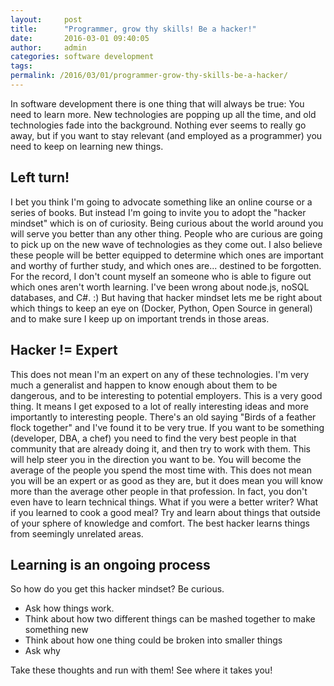 ```yaml
---
layout:     post
title:      "Programmer, grow thy skills! Be a hacker!"
date:       2016-03-01 09:40:05
author:     admin
categories: software development
tags:  
permalink: /2016/03/01/programmer-grow-thy-skills-be-a-hacker/
---
```

In software development there is one thing that will always be true: You need to learn more. New technologies are popping up all the time, and old technologies fade into the background. Nothing ever seems to really go away, but if you want to stay relevant (and employed as a programmer) you need to keep on learning new things. 

## Left turn!

I bet you think I'm going to advocate something like an online course or a series of books. But instead I'm going to invite you to adopt the "hacker mindset" which is on of curiosity. Being curious about the world around you will serve you better than any other thing. People who are curious are going to pick up on the new wave of technologies as they come out. I also believe these people will be better equipped to determine which ones are important and worthy of further study, and which ones are... destined to be forgotten. For the record, I don't count myself an someone who is able to figure out which ones aren't worth learning. I've been wrong about node.js, noSQL databases, and C#. :) But having that hacker mindset lets me be right about which things to keep an eye on (Docker, Python, Open Source in general) and to make sure I keep up on important trends in those areas. 

## Hacker != Expert

This does not mean I'm an expert on any of these technologies. I'm very much a generalist and happen to know enough about them to be dangerous, and to be interesting to potential employers. This is a very good thing. It means I get exposed to a lot of really interesting ideas and more importantly to interesting people. There's an old saying "Birds of a feather flock together" and I've found it to be very true. If you want to be something (developer, DBA, a chef) you need to find the very best people in that community that are already doing it, and then try to work with them. This will help steer you in the direction you want to be. You will become the average of the people you spend the most time with. This does not mean you will be an expert or as good as they are, but it does mean you will know more than the average other people in that profession. In fact, you don't even have to learn technical things. What if you were a better writer? What if you learned to cook a good meal? Try and learn about things that outside of your sphere of knowledge and comfort. The best hacker learns things from seemingly unrelated areas. 

## Learning is an ongoing process

So how do you get this hacker mindset? Be curious. 

  * Ask how things work.
  * Think about how two different things can be mashed together to make something new
  * Think about how one thing could be broken into smaller things
  * Ask why

Take these thoughts and run with them! See where it takes you!
